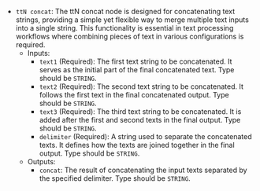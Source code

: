 - `ttN concat`: The ttN concat node is designed for concatenating text strings, providing a simple yet flexible way to merge multiple text inputs into a single string. This functionality is essential in text processing workflows where combining pieces of text in various configurations is required.
    - Inputs:
        - `text1` (Required): The first text string to be concatenated. It serves as the initial part of the final concatenated text. Type should be `STRING`.
        - `text2` (Required): The second text string to be concatenated. It follows the first text in the final concatenated output. Type should be `STRING`.
        - `text3` (Required): The third text string to be concatenated. It is added after the first and second texts in the final output. Type should be `STRING`.
        - `delimiter` (Required): A string used to separate the concatenated texts. It defines how the texts are joined together in the final output. Type should be `STRING`.
    - Outputs:
        - `concat`: The result of concatenating the input texts separated by the specified delimiter. Type should be `STRING`.
